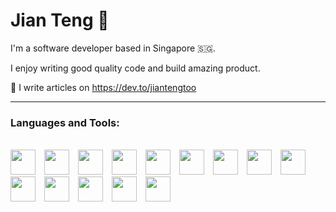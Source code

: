 # Jian Teng 👋

I'm a software developer based in Singapore 🇸🇬. 

I enjoy writing good quality code and build amazing product. 

📝 I write articles on https://dev.to/jiantengtoo


---


### Languages and Tools:

<br />

<img width="40px" style="padding-right:10px;" src="https://cdn.jsdelivr.net/gh/devicons/devicon/icons/react/react-original.svg" />
<img width="40px" style="padding-right:10px;" src="https://cdn.jsdelivr.net/gh/devicons/devicon/icons/nextjs/nextjs-original-wordmark.svg" />
<img width="40px" style="padding-right:10px;" src="https://cdn.jsdelivr.net/gh/devicons/devicon/icons/typescript/typescript-original.svg" />
<img width="40px" style="padding-right:10px;" src="https://cdn.jsdelivr.net/gh/devicons/devicon/icons/javascript/javascript-plain.svg" />
<img width="40px" style="padding-right:10px;" src="https://cdn.jsdelivr.net/gh/devicons/devicon/icons/html5/html5-original.svg" />
<img width="40px" style="padding-right:10px;" src="https://cdn.jsdelivr.net/gh/devicons/devicon/icons/css3/css3-original.svg" />
<img width="40px" style="padding-right:10px;" src="https://cdn.jsdelivr.net/gh/devicons/devicon/icons/nodejs/nodejs-original.svg" />
<img width="40px" style="padding-right:10px;" src="https://cdn.jsdelivr.net/gh/devicons/devicon/icons/denojs/denojs-original.svg" />
<img width="40px" style="padding-right:10px;" src="https://cdn.jsdelivr.net/gh/devicons/devicon/icons/git/git-original.svg" />
<img width="40px" style="padding-right:10px;" src="https://cdn.jsdelivr.net/gh/devicons/devicon/icons/vscode/vscode-original.svg" />
<img width="40px" style="padding-right:10px;" src="https://cdn.jsdelivr.net/gh/devicons/devicon/icons/python/python-original.svg" />
<img width="40px" style="padding-right:10px;" src="https://cdn.jsdelivr.net/gh/devicons/devicon/icons/redis/redis-original.svg" />
<img width="40px" style="padding-right:10px;" src="https://cdn.jsdelivr.net/gh/devicons/devicon/icons/mongodb/mongodb-plain-wordmark.svg" />
<img width="40px" style="padding-right:10px;" src="https://cdn.jsdelivr.net/gh/devicons/devicon/icons/docker/docker-original.svg" />
